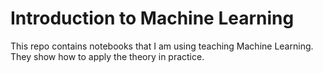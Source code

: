 # Introduction to Machine Learning

This repo contains notebooks that I am using teaching Machine Learning. They show how to apply the
theory in practice.
